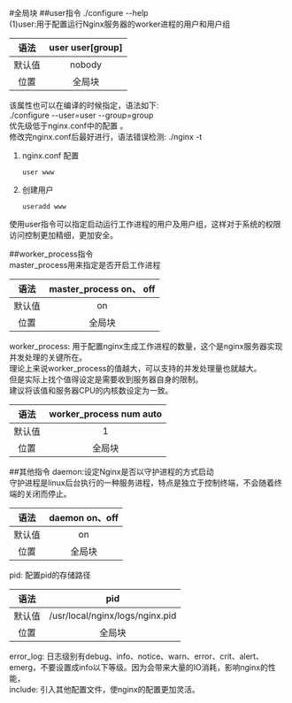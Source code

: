 #全局块
##user指令
./configure --help  
(1)user:用于配置运行Nginx服务器的worker进程的用户和用户组

| 语法 |user user[group]|
|:---:|:---:|
|默认值|nobody|
|位置|全局块|

该属性也可以在编译的时候指定，语法如下:  
./configure --user=user --group=group  
优先级低于nginx.conf中的配置 。  
修改完nginx.conf后最好进行，语法错误检测: ./nginx -t  
1. nginx.conf 配置   
    ```nginx
    user www
    ```
2. 创建用户
    ```ssh
   useradd www 
   ```
使用user指令可以指定启动运行工作进程的用户及用户组，这样对于系统的权限访问控制更加精细，更加安全。  


##worker_process指令      
master_process用来指定是否开启工作进程  

|语法|master_process on、 off|
|:---:|:---:|
|默认值|on|
|位置|全局块|

worker_process: 用于配置nginx生成工作进程的数量，这个是nginx服务器实现并发处理的关键所在。  
理论上来说worker_process的值越大，可以支持的并发处理量也就越大。  
但是实际上找个值得设定是需要收到服务器自身的限制。  
建议将该值和服务器CPU的内核数设定为一致。  

|语法| worker_process num auto|  
|:---:|:---:|  
|默认值 | 1 |
|位置|全局块|


##其他指令
daemon:设定Nginx是否以守护进程的方式启动  
守护进程是linux后台执行的一种服务进程，特点是独立于控制终端，不会随着终端的关闭而停止。

|语法|daemon on、off|  
|:---:|:---:|  
|默认值|on|  
|位置|全局块|  

pid: 配置pid的存储路径

|语法|pid|
|:---:|:---:|
|默认值|/usr/local/nginx/logs/nginx.pid|
|位置|全局块|

error_log: 日志级别有debug、info、notice、warn、error、crit、alert、emerg，不要设置成info以下等级。因为会带来大量的IO消耗，影响nginx的性能，  
include: 引入其他配置文件，使nginx的配置更加灵活。